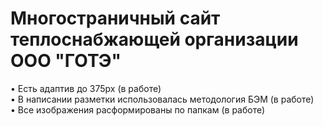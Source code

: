 # Многостраничный сайт теплоснабжающей организации ООО "ГОТЭ" </br>
•	Есть адаптив до 375px (в работе) </br>
•	В написании разметки использовалась методология БЭМ (в работе)</br>
•	Все изображения расформированы по папкам (в работе)</br>
